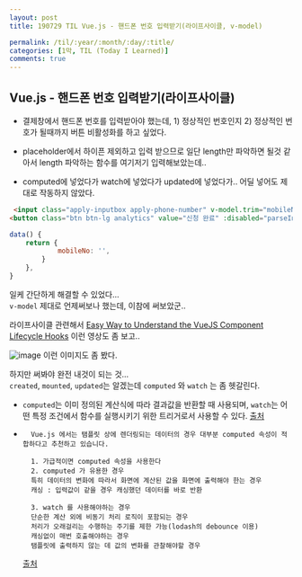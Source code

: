 ```yaml
---
layout: post
title: 190729 TIL Vue.js - 핸드폰 번호 입력받기(라이프사이클, v-model)

permalink: /til/:year/:month/:day/:title/
categories: [1막, TIL (Today I Learned)]
comments: true
---
```


## **Vue.js - 핸드폰 번호 입력받기(라이프사이클)**

- 결제창에서 핸드폰 번호를 입력받아야 했는데, 1) 정상적인 번호인지 2) 정상적인 번호가 될때까지 버튼 비활성화를 하고 싶었다. 

- placeholder에서 하이픈 제외하고 입력 받으므로 일단 length만 파악하면 될것 같아서 length 파악하는 함수를 여기저기 입력해보았는데..

- computed에 넣었다가 watch에 넣었다가 updated에 넣었다가.. 어딜 넣어도 제대로 작동하지 않았다. 

```html
 <input class="apply-inputbox apply-phone-number" v-model.trim="mobileNo" type="number" placeholder="휴대폰번호 (‘-’ 제외">
<button class="btn btn-lg analytics" value="신청 완료" :disabled="parseInt(mobileNo.length) !== 11" @click="goPaymentCheck">신청 완료</button>
```

```js
data() {
    return {
            mobileNo: '',
        }
    },
}
```

일케 간단하게 해결할 수 있었다...  
`v-model` 제대로 언제써보나 했는데, 이참에 써보았군.. 

라이프사이클 관련해서 
[Easy Way to Understand the VueJS Component Lifecycle Hooks](https://www.youtube.com/watch?v=bWHJeIzVCqA&t=1512s) 이런 영상도 좀 보고.. 

![image](https://user-images.githubusercontent.com/40848630/62053554-d4470f80-b252-11e9-9024-b1b52e9a73d2.png) 이런 이미지도 좀 봤다. 

하지만 써봐야 완전 내것이 되는 것...  
`created`, `mounted`, `updated`는 알겠는데 `computed` 와 `watch` 는 좀 헷갈린다. 


- `computed`는 이미 정의된 계산식에 따라 결과값을 반환할 때 사용되며, `watch`는 어떤 특정 조건에서 함수를 실행시키기 위한 트리거로서 사용할 수 있다.
[출처](https://medium.com/@hozacho/%EB%A7%A8%EB%95%85%EC%97%90vuejs-computed-vs-watch-%EC%96%B8%EC%A0%9C%EC%8D%A8%EC%95%BC%ED%95%A0%EA%B9%8C-d25316c4ef42)

- ```
    Vue.js 에서는 탬플릿 상에 렌더링되는 데이터의 경우 대부분 computed 속성이 적합하다고 추천하고 있습니다.

    1. 가급적이면 computed 속성을 사용한다
    2. computed 가 유용한 경우
    특히 데이터의 변화에 따라서 화면에 계산된 값을 화면에 출력해야 한는 경우
    캐싱 : 입력값이 같을 경우 캐싱했던 데이터를 바로 반환

    3. watch 를 사용해야하는 경우
    단순한 계산 외에 비동기 처리 로직이 포함되는 경우
    처리가 오래걸리는 수행하는 주기를 제한 가능(lodash의 debounce 이용)
    캐싱없이 매번 호출해야하는 경우
    탬플릿에 출력하지 않는 데 값의 변화를 관찰해야할 경우
    ```

    [출처](https://www.a-ha.io/questions/45dab98302af2402a5e0224355b783b6)
